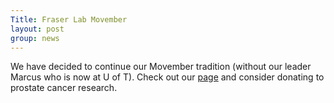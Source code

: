 ```yaml
---
Title: Fraser Lab Movember
layout: post
group: news
---
```

We have decided to continue our Movember tradition (without our leader Marcus who is now at U of T). Check out our [page](http://us.movember.com/mospace/5146077) and consider donating to prostate cancer research.